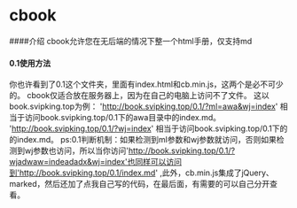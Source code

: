 # cbook
####介绍
cbook允许您在无后端的情况下整一个html手册，仅支持md

#### 0.1使用方法
你也许看到了0.1这个文件夹，里面有index.html和cb.min.js，这两个是必不可少的。
cbook仅适合放在服务器上，因为在自己的电脑上访问不了文件。
这以book.svipking.top为例：
'http://book.svipking.top/0.1/?ml=awa&wj=index'  相当于访问book.svipking.top/0.1下的awa目录中的index.md。
'http://book.svipking.top/0.1/?wj=index'  相当于访问book.svipking.top/0.1下的的index.md。
ps:0.1判断机制：如果检测到ml参数和wj参数就访问，否则如果检测到wj参数也访问，所以当你访问'http://book.svipking.top/0.1/?wjadwaw=indeadadx&wj=index'也同样可以访问到'http://book.svipking.top/0.1/index.md'  ,此外，cb.min.js集成了jQuery、marked，然后还加了点我自己写的代码，在最后面，有需要的可以自己分开查看。

